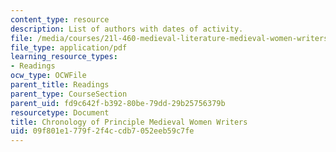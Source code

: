 ```yaml
---
content_type: resource
description: List of authors with dates of activity.
file: /media/courses/21l-460-medieval-literature-medieval-women-writers-spring-2004/09f801e1779f2f4ccdb7052eeb59c7fe_hand_out2_listof.pdf
file_type: application/pdf
learning_resource_types:
- Readings
ocw_type: OCWFile
parent_title: Readings
parent_type: CourseSection
parent_uid: fd9c642f-b392-80be-79dd-29b25756379b
resourcetype: Document
title: Chronology of Principle Medieval Women Writers
uid: 09f801e1-779f-2f4c-cdb7-052eeb59c7fe
---
```

